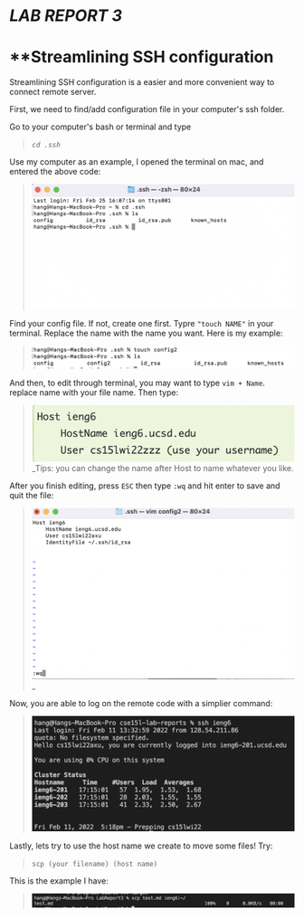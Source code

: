 # **_LAB REPORT 3_**
# **Streamlining SSH configuration

Streamlining SSH configuration is a easier and more convenient way to connect remote server. 

First, we need to find/add configuration file in your computer's ssh folder. 

Go to your computer's bash or terminal and type
> _`cd .ssh`_

Use my computer as an example, I opened the terminal on mac, and entered the above code:
> ![Image](bash.png)


Find your config file. If not, create one first. Typre `"touch NAME"` in your terminal. Replace the name with the name you want. Here is my example:
> ![Image](create2.png)

And then, to edit through terminal, you may want to type `vim + Name`. replace name with your file name. 
Then type: 
> ![Image](code1.png)
_Tips: you can change the name after Host to name whatever you like.

After you finish editing, press `ESC` then type `:wq` and hit enter to save and quit the file:
>![Image](create3.png)
_

Now, you are able to log on the remote code with a simplier command: 
> ![Image](code2.png)

Lastly, lets try to use the host name we create to move some files!
Try: 
> `scp (your filename) (host name)`

This is the example I have: 
> ![Iamge](code3.png)



